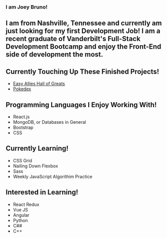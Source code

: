 ### I am Joey Bruno!
## I am from Nashville, Tennessee and currently am just looking for my first Development Job! I am a recent graduate of Vanderbilt's Full-Stack Development Bootcamp and enjoy the Front-End side of development the most.

## Currently Touching Up These Finished Projects!
* [Easy Allies Hall of Greats](https://github.com/brunojoey/ea-hall-of-greats)
* [Pokedex](https://github.com/brunojoey/pokedex-testing)

## Programming Languages I Enjoy Working With!
* React.js
* MongoDB, or Databases in General
* Bootstrap
* CSS

## Currently Learning!
* CSS Grid
* Nailing Down Flexbox
* Sass
* Weekly JavaScript Algorithim Practice 

## Interested in Learning!
* React Redux
* Vue JS
* Angular
* Python
* C##
* C++


<!--
**brunojoey/brunojoey** is a ✨ _special_ ✨ repository because its `README.md` (this file) appears on your GitHub profile.

Here are some ideas to get you started:

- 🔭 I’m currently working on ...
- 🌱 I’m currently learning ...
- 👯 I’m looking to collaborate on ...
- 🤔 I’m looking for help with ...
- 💬 Ask me about ...
- 📫 How to reach me: ...
- 😄 Pronouns: ...
- ⚡ Fun fact: ...
-->
